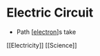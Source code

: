 # Electric Circuit

- Path [[electron]]s take

[[Electricity]] [[Science]]

[//begin]: # "Autogenerated link references for markdown compatibility"
[electron]: electron "Electron"
[//end]: # "Autogenerated link references"